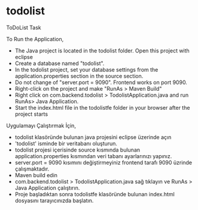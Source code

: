 # todolist
ToDoList Task

To Run the Application,
 - The Java project is located in the todolist folder. Open this project with eclipse
 - Create a database named "todolist".
 - In the todolist project, set your database settings from the application.properties section in the source section.
 - Do not change of "server.port = 9090". Frontend works on port 9090.
 - Right-click on the project and make "RunAs > Maven Build"
 - Right click on com.backend.todolist > TodolistApplication.java and run RunAs> Java Application.
 - Start the index.html file in the todolistfe folder in your browser after the project starts


Uygulamayı Çalıştırmak İçin,
 - todolist klasöründe bulunan java projesini eclipse üzerinde açın 
 - 'todolist'  isminde bir veritabanı oluşturun.
 - todolist projesi içerisinde source kısmında bulunan application.properties kısmından veri tabanı ayarlarınızı yapınız.
 - server.port = 9090 kısımını değiştirmeyiniz frontend tarafı 9090 üzrinde çalışmaktadır.
 - Maven build edin
 - com.backend.todolist > TodolistApplication.java sağ tıklayın ve RunAs > Java Application çalıştırın.
 - Proje başladıktan sonra todolistfe klasöründe bulunan index.html dosyasını tarayıcınızda başlatın.

